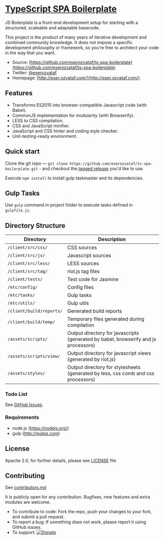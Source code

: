 # [TypeScript SPA Boilerplate](https://github.com/eserozvataf/ts-spa-boilerplate)

JS Boilerplate is a front-end development setup for starting with a structured,
scaleable and adaptable basecode.

This project is the product of many years of iterative development and combined
community knowledge. It does not impose a specific development philosophy or
framework, so you're free to architect your code in the way that you want.

* Source: [https://github.com/eserozvataf/ts-spa-boilerplate](https://github.com/eserozvataf/ts-spa-boilerplate)
* Twitter: [@eserozvataf](http://twitter.com/eserozvataf)
* Homepage: [http://eser.ozvataf.com/](http://eser.ozvataf.com/)


## Features

* Transforms ES2015 into browser-compatible Javascript code (with Babel).
* CommonJS implementation for modularity (with Browserify).
* LESS to CSS compilation.
* CSS and JavaScript minifier.
* JavaScript and CSS hinter and coding style checker.
* Unit-testing-ready environment.


## Quick start

Clone the git repo — `git clone
   https://github.com/eserozvataf/ts-spa-boilerplate.git` - and checkout the [tagged
   release](https://github.com/eserozvataf/ts-spa-boilerplate/releases) you'd like to
   use.

Execute `npm install` to install gulp taskmaster and its dependencies.


## Gulp Tasks

Use `gulp` command in project folder to execute tasks defined in `gulpfile.js`.


## Directory Structure

| Directory                | Description                                                                         |
|--------------------------|-------------------------------------------------------------------------------------|
| `/client/src/css/`       | CSS sources                                                                         |
| `/client/src/js/`        | Javascript sources                                                                  |
| `/client/src/less/`      | LESS sources                                                                        |
| `/client/src/tag/`       | riot.js tag files                                                                   |
| `/client/tests/`         | Test code for Jasmine                                                               |
| `/etc/config/`           | Config files                                                                        |
| `/etc/tasks/`            | Gulp tasks                                                                          |
| `/etc/utils/`            | Gulp utils                                                                          |
| `/client/build/reports/` | Generated build reports                                                             |
| `/client/build/temp/`    | Temporary files generated during compilation                                        |
| `/assets/scripts/`       | Output directory for javascripts (generated by babel, browserify and js processors) |
| `/assets/scripts/view/`  | Output directory for javascript views (generated by riot.js)                        |
| `/assets/styles/`        | Output directory for stylesheets (generated by less, css comb and css processors)   |


### Todo List

See [GitHub Issues](https://github.com/eserozvataf/ts-spa-boilerplate/issues).


### Requirements

* node.js (https://nodejs.org/)
* gulp (http://gulpjs.com)

## License

Apache 2.0, for further details, please see [LICENSE](LICENSE) file


## Contributing

See [contributors.md](contributors.md)

It is publicly open for any contribution. Bugfixes, new features and extra modules are welcome.

* To contribute to code: Fork the repo, push your changes to your fork, and submit a pull request.
* To report a bug: If something does not work, please report it using GitHub issues.
* To support: [![Donate](https://img.shields.io/gratipay/eserozvataf.svg)](https://gratipay.com/eserozvataf/)
